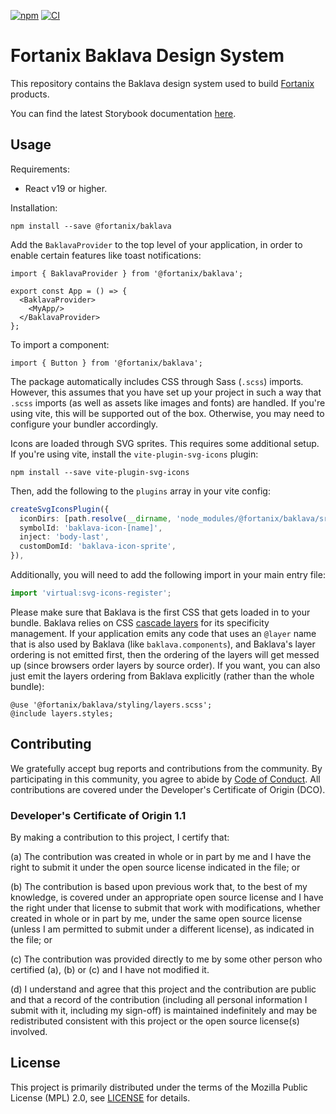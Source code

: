 
[![npm](https://img.shields.io/npm/v/@fortanix/baklava.svg?style=flat)](https://www.npmjs.com/package/@fortanix/baklava)
[![CI](https://github.com/fortanix/baklava/actions/workflows/ci.yaml/badge.svg)](https://github.com/fortanix/baklava/actions)

# Fortanix Baklava Design System

This repository contains the Baklava design system used to build [Fortanix](https://fortanix.com) products.

You can find the latest Storybook documentation [here](https://fortanix.github.io/baklava).


## Usage

Requirements:

- React v19 or higher.

Installation:

```console
npm install --save @fortanix/baklava
```

Add the `BaklavaProvider` to the top level of your application, in order to enable certain features like toast
notifications:

```tsx
import { BaklavaProvider } from '@fortanix/baklava';

export const App = () => {
  <BaklavaProvider>
    <MyApp/>
  </BaklavaProvider>
};
```

To import a component:

```tsx
import { Button } from '@fortanix/baklava';
```

The package automatically includes CSS through Sass (`.scss`) imports. However, this assumes that you have set up your
project in such a way that `.scss` imports (as well as assets like images and fonts) are handled. If you're using vite,
this will be supported out of the box. Otherwise, you may need to configure your bundler accordingly.

Icons are loaded through SVG sprites. This requires some additional setup. If you're using vite, install the
`vite-plugin-svg-icons` plugin:

```console
npm install --save vite-plugin-svg-icons
```

Then, add the following to the `plugins` array in your vite config:

```ts
createSvgIconsPlugin({
  iconDirs: [path.resolve(__dirname, 'node_modules/@fortanix/baklava/src/assets/icons')],
  symbolId: 'baklava-icon-[name]',
  inject: 'body-last',
  customDomId: 'baklava-icon-sprite',
}),
```

Additionally, you will need to add the following import in your main entry file:

```ts
import 'virtual:svg-icons-register';
```

Please make sure that Baklava is the first CSS that gets loaded in to your bundle. Baklava relies on CSS
[cascade layers](https://developer.mozilla.org/en-US/docs/Learn/CSS/Building_blocks/Cascade_layers) for its specificity
management. If your application emits any code that uses an `@layer` name that is also used by Baklava
(like `baklava.components`), and Baklava's layer ordering is not emitted first, then the ordering of the layers will
get messed up (since browsers order layers by source order). If you want, you can also just emit the layers ordering
from Baklava explicitly (rather than the whole bundle):

```
@use '@fortanix/baklava/styling/layers.scss';
@include layers.styles;
```


## Contributing

We gratefully accept bug reports and contributions from the community.
By participating in this community, you agree to abide by [Code of Conduct](./CODE_OF_CONDUCT.md).
All contributions are covered under the Developer's Certificate of Origin (DCO).

### Developer's Certificate of Origin 1.1

By making a contribution to this project, I certify that:

(a) The contribution was created in whole or in part by me and I
have the right to submit it under the open source license
indicated in the file; or

(b) The contribution is based upon previous work that, to the best
of my knowledge, is covered under an appropriate open source
license and I have the right under that license to submit that
work with modifications, whether created in whole or in part
by me, under the same open source license (unless I am
permitted to submit under a different license), as indicated
in the file; or

(c) The contribution was provided directly to me by some other
person who certified (a), (b) or (c) and I have not modified
it.

(d) I understand and agree that this project and the contribution
are public and that a record of the contribution (including all
personal information I submit with it, including my sign-off) is
maintained indefinitely and may be redistributed consistent with
this project or the open source license(s) involved.

## License

This project is primarily distributed under the terms of the Mozilla Public License (MPL) 2.0, see [LICENSE](./LICENSE) for details.
